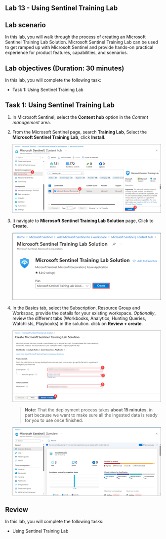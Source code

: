 ## Lab 13 - Using Sentinel Training Lab 

## Lab scenario

In this lab, you will walk through the process of creating an  Microsoft Sentinel Training Lab Solution. Microsoft Sentinel Training Lab can be used to get ramped up with Microsoft Sentinel and provide hands-on practical experience for product features, capabilities, and scenarios.

## Lab objectives (Duration: 30 minutes)

In this lab, you will complete the following task:

+ Task 1: Using Sentinel Training Lab 

## Task 1:  Using Sentinel Training Lab 

1. In Microsoft Sentinel, select the **Content hub** option in the *Content management* area.

1. From the Microsoft Sentinel page, search **Training Lab**, Select the **Microsoft Sentinel Training Lab**, click **Install**.
   
   ![Picture 1](../media/image_35.png)

1. It navigate to **Microsoft Sentinel Training Lab Solution** page, Click to **Create**.
   
   ![Picture 1](../media/image_36.png)

1. In the Basics tab, select the Subscription, Resource Group and Workspac, provide the details for your existing workspace. *Optionally*, review the different tabs (Workbooks, Analytics, Hunting Queries, Watchlists, Playbooks) in the solution. click on **Review + create**.

   ![Picture 1](../media/image_38.png)

    >**Note:** That the deployment process takes **about 15 minutes**, in part because we want to make sure all the ingested data is ready for you to use once finished.
   
   ![Picture 1](../media/image_37.png)  



## Review
In this lab, you will complete the following tasks:
+ Using Sentinel Training Lab 
